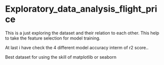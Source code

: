# Exploratory_data_analysis_flight_price

This is a just exploring the dataset and their relation to each other.
This help to take the feature selection for model training.

At last i have check the 4 different model accuracy interm of r2 score..



Best dataset for using the skill of matplotlib or seaborn
